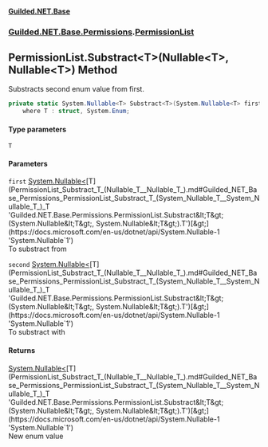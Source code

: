 #### [Guilded.NET.Base](Guilded_NET_Base.md 'Guilded.NET.Base')
### [Guilded.NET.Base.Permissions](Guilded_NET_Base.md#Guilded_NET_Base_Permissions 'Guilded.NET.Base.Permissions').[PermissionList](PermissionList.md 'Guilded.NET.Base.Permissions.PermissionList')
## PermissionList.Substract&lt;T&gt;(Nullable&lt;T&gt;, Nullable&lt;T&gt;) Method
Substracts second enum value from first.  
```csharp
private static System.Nullable<T> Substract<T>(System.Nullable<T> first, System.Nullable<T> second)
    where T : struct, System.Enum;
```
#### Type parameters
<a name='Guilded_NET_Base_Permissions_PermissionList_Substract_T_(System_Nullable_T__System_Nullable_T_)_T'></a>
`T`  
  
#### Parameters
<a name='Guilded_NET_Base_Permissions_PermissionList_Substract_T_(System_Nullable_T__System_Nullable_T_)_first'></a>
`first` [System.Nullable&lt;](https://docs.microsoft.com/en-us/dotnet/api/System.Nullable-1 'System.Nullable`1')[T](PermissionList_Substract_T_(Nullable_T__Nullable_T_).md#Guilded_NET_Base_Permissions_PermissionList_Substract_T_(System_Nullable_T__System_Nullable_T_)_T 'Guilded.NET.Base.Permissions.PermissionList.Substract&lt;T&gt;(System.Nullable&lt;T&gt;, System.Nullable&lt;T&gt;).T')[&gt;](https://docs.microsoft.com/en-us/dotnet/api/System.Nullable-1 'System.Nullable`1')  
To substract from
  
<a name='Guilded_NET_Base_Permissions_PermissionList_Substract_T_(System_Nullable_T__System_Nullable_T_)_second'></a>
`second` [System.Nullable&lt;](https://docs.microsoft.com/en-us/dotnet/api/System.Nullable-1 'System.Nullable`1')[T](PermissionList_Substract_T_(Nullable_T__Nullable_T_).md#Guilded_NET_Base_Permissions_PermissionList_Substract_T_(System_Nullable_T__System_Nullable_T_)_T 'Guilded.NET.Base.Permissions.PermissionList.Substract&lt;T&gt;(System.Nullable&lt;T&gt;, System.Nullable&lt;T&gt;).T')[&gt;](https://docs.microsoft.com/en-us/dotnet/api/System.Nullable-1 'System.Nullable`1')  
To substract with
  
#### Returns
[System.Nullable&lt;](https://docs.microsoft.com/en-us/dotnet/api/System.Nullable-1 'System.Nullable`1')[T](PermissionList_Substract_T_(Nullable_T__Nullable_T_).md#Guilded_NET_Base_Permissions_PermissionList_Substract_T_(System_Nullable_T__System_Nullable_T_)_T 'Guilded.NET.Base.Permissions.PermissionList.Substract&lt;T&gt;(System.Nullable&lt;T&gt;, System.Nullable&lt;T&gt;).T')[&gt;](https://docs.microsoft.com/en-us/dotnet/api/System.Nullable-1 'System.Nullable`1')  
New enum value
